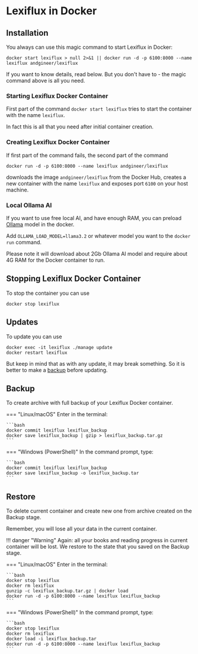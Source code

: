 # Lexiflux in Docker

## Installation

You always can use this magic command to start Lexiflux in Docker:

    docker start lexiflux > null 2>&1 || docker run -d -p 6100:8000 --name lexiflux andgineer/lexiflux

If you want to know details, read below.
But you don't have to - the magic command above is all you need.

### Starting Lexiflux Docker Container
First part of the command `docker start lexiflux` tries to start the container with the name `lexiflux`.

In fact this is all that you need after initial container creation.

### Creating Lexiflux Docker Container
If first part of the command fails, the second part of the command

    docker run -d -p 6100:8000 --name lexiflux andgineer/lexiflux

downloads the image `andgineer/lexiflux` from the Docker Hub,
creates a new container with the name `lexiflux` and exposes port `6100` on your host machine.

### Local Ollama AI
If you want to use free local AI, and have enough RAM, you can preload [Ollama](aimodels.md#ollama)
model in the docker.

Add `OLLAMA_LOAD_MODEL=llama3.2` or whatever model you want to the `docker run` command.

Please note it will download about 2Gb Ollama AI model and require about 4G RAM for the Docker container to run.

## Stopping Lexiflux Docker Container
To stop the container you can use

    docker stop lexiflux

## Updates
To update you can use

    docker exec -it lexiflux ./manage update
    docker restart lexiflux

But keep in mind that as with any update, it may break something.
So it is better to make a [backup](docker.md#backup) before updating.

## Backup
To create archive with full backup of your Lexiflux Docker container.

=== "Linux/macOS"
    Enter in the terminal:

    ```bash
    docker commit lexiflux lexiflux_backup
    docker save lexiflux_backup | gzip > lexiflux_backup.tar.gz
    ```

=== "Windows (PowerShell)"
    In the command prompt, type:

    ```bash
    docker commit lexiflux lexiflux_backup
    docker save lexiflux_backup -o lexiflux_backup.tar
    ```

## Restore

To delete current container and create new one from archive created on the Backup stage.

Remember, you will lose all your data in the current container.

!!! danger "Warning"
    Again: all your books and reading progress in current container will be lost.
    We restore to the state that you saved on the Backup stage.

=== "Linux/macOS"
    Enter in the terminal:

    ```bash
    docker stop lexiflux
    docker rm lexiflux
    gunzip -c lexiflux_backup.tar.gz | docker load
    docker run -d -p 6100:8000 --name lexiflux lexiflux_backup
    ```

=== "Windows (PowerShell)"
    In the command prompt, type:

    ```bash
    docker stop lexiflux
    docker rm lexiflux
    docker load -i lexiflux_backup.tar
    docker run -d -p 6100:8000 --name lexiflux lexiflux_backup
    ```
